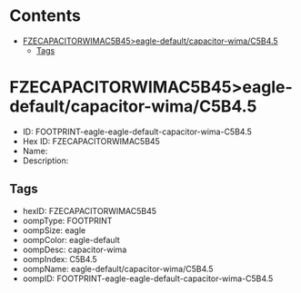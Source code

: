



Contents
========

* [FZECAPACITORWIMAC5B45>eagle-default/capacitor-wima/C5B4.5](#fzecapacitorwimac5b45eagle-defaultcapacitor-wimac5b45)
	* [Tags](#tags)

# FZECAPACITORWIMAC5B45>eagle-default/capacitor-wima/C5B4.5

- ID: FOOTPRINT-eagle-eagle-default-capacitor-wima-C5B4.5
- Hex ID: FZECAPACITORWIMAC5B45
- Name: 
- Description: 

## Tags

- hexID: FZECAPACITORWIMAC5B45
- oompType: FOOTPRINT
- oompSize: eagle
- oompColor: eagle-default
- oompDesc: capacitor-wima
- oompIndex: C5B4.5
- oompName: eagle-default/capacitor-wima/C5B4.5
- oompID: FOOTPRINT-eagle-eagle-default-capacitor-wima-C5B4.5
